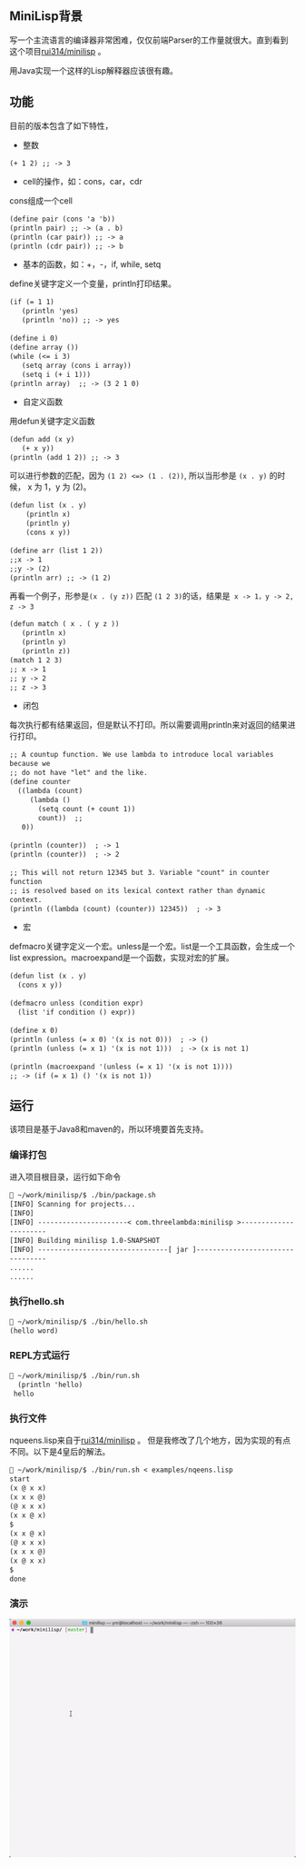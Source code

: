 
## MiniLisp背景 ##

写一个主流语言的编译器非常困难，仅仅前端Parser的工作量就很大。直到看到
这个项目[rui314/minilisp](https://github.com/rui314/minilisp) 。

用Java实现一个这样的Lisp解释器应该很有趣。

## 功能 ##

目前的版本包含了如下特性，

- 整数

```
(+ 1 2) ;; -> 3
```

- cell的操作，如：cons，car，cdr

cons组成一个cell

```
(define pair (cons 'a 'b))
(println pair) ;; -> (a . b)
(println (car pair)) ;; -> a
(println (cdr pair)) ;; -> b
```

- 基本的函数，如：+，-，if, while, setq

define关键字定义一个变量，println打印结果。
```
(if (= 1 1) 
   (println 'yes)
   (println 'no)) ;; -> yes
   
(define i 0)
(define array ())
(while (<= i 3)
   (setq array (cons i array))
   (setq i (+ i 1)))
(println array)  ;; -> (3 2 1 0)
```

- 自定义函数

用defun关键字定义函数
```
(defun add (x y)
   (+ x y)) 
(println (add 1 2)) ;; -> 3 
```

可以进行参数的匹配，因为 `(1 2) <=> (1 . (2))`, 所以当形参是 `(x . y)` 的时候，
x 为 1，y 为 (2)。

```
(defun list (x . y)
    (println x)
    (println y)
    (cons x y)) 

(define arr (list 1 2))
;;x -> 1
;;y -> (2)
(println arr) ;; -> (1 2)

```
再看一个例子，形参是`(x . (y z))` 匹配 `(1 2 3)`的话，结果是` x -> 1，y -> 2, z -> 3`

```
(defun match ( x . ( y z ))
   (println x)
   (println y)
   (println z))
(match 1 2 3)
;; x -> 1
;; y -> 2
;; z -> 3
```

- 闭包

每次执行都有结果返回，但是默认不打印。所以需要调用println来对返回的结果进行打印。

```
;; A countup function. We use lambda to introduce local variables because we
;; do not have "let" and the like.
(define counter
  ((lambda (count)
     (lambda ()
       (setq count (+ count 1))
       count))  ;;
   0))

(println (counter))  ; -> 1
(println (counter))  ; -> 2

;; This will not return 12345 but 3. Variable "count" in counter function
;; is resolved based on its lexical context rather than dynamic context.
(println ((lambda (count) (counter)) 12345))  ; -> 3
```

- 宏

defmacro关键字定义一个宏。unless是一个宏。list是一个工具函数，会生成一个list expression。macroexpand是一个函数，实现对宏的扩展。

```
(defun list (x . y)
  (cons x y))
  
(defmacro unless (condition expr)
  (list 'if condition () expr))
  
(define x 0)
(println (unless (= x 0) '(x is not 0)))  ; -> ()
(println (unless (= x 1) '(x is not 1)))  ; -> (x is not 1)

(println (macroexpand '(unless (= x 1) '(x is not 1))))
;; -> (if (= x 1) () '(x is not 1))
```

## 运行 ##

该项目是基于Java8和maven的，所以环境要首先支持。

### 编译打包 ###
 
进入项目根目录，运行如下命令

```
 ~/work/minilisp/$ ./bin/package.sh 
[INFO] Scanning for projects...
[INFO] 
[INFO] ----------------------< com.threelambda:minilisp >----------------------
[INFO] Building minilisp 1.0-SNAPSHOT
[INFO] --------------------------------[ jar ]---------------------------------
......
......

```

### 执行hello.sh ###

```
 ~/work/minilisp/$ ./bin/hello.sh                     
(hello word)
```

### REPL方式运行 ###

```
 ~/work/minilisp/$ ./bin/run.sh 
  (println 'hello)
 hello
```

### 执行文件 ###

nqueens.lisp来自于[rui314/minilisp](https://github.com/rui314/minilisp/blob/master/examples/nqueens.lisp) 。
但是我修改了几个地方，因为实现的有点不同。以下是4皇后的解法。


```
 ~/work/minilisp/$ ./bin/run.sh < examples/nqeens.lisp
start
(x @ x x)
(x x x @)
(@ x x x)
(x x @ x)
$
(x x @ x)
(@ x x x)
(x x x @)
(x @ x x)
$
done
```

### 演示 ###

![show_minilisp](./doc/show.gif)


